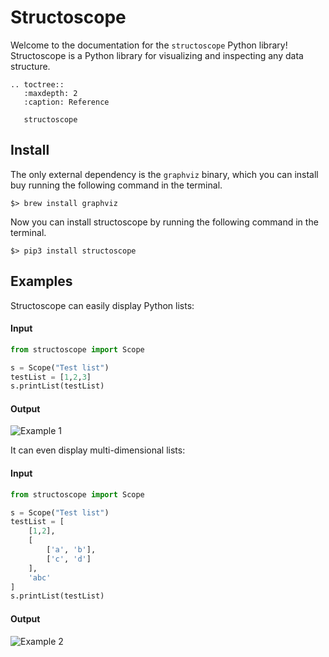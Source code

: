 Structoscope
============

Welcome to the documentation for the `structoscope` Python library!  
Structoscope is a Python library for visualizing and inspecting any data structure.

```eval_rst
.. toctree::
   :maxdepth: 2
   :caption: Reference

   structoscope
```

## Install

The only external dependency is the `graphviz` binary, which you can install buy running the following command in the terminal.  

```
$> brew install graphviz
```

Now you can install structoscope by running the following command in the terminal.

```
$> pip3 install structoscope
```

## Examples

Structoscope can easily display Python lists:

#### Input
```python
from structoscope import Scope

s = Scope("Test list")
testList = [1,2,3]
s.printList(testList)
```

#### Output
![Example 1](https://github.com/matteosandrin/structoscope/raw/master/example_01.png)

It can even display multi-dimensional lists:

#### Input
```python
from structoscope import Scope

s = Scope("Test list")
testList = [
    [1,2],
    [
        ['a', 'b'],
        ['c', 'd']
    ],
    'abc'
]
s.printList(testList)
```

#### Output
![Example 2](https://github.com/matteosandrin/structoscope/raw/master/example_02.png)
